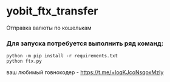 # yobit_ftx_transfer
Отправка валюты по кошелькам

### Для запуска потребуется выполнить ряд команд:
```
python -m pip install -r requirements.txt
python ftx.py
```
ваш любимый говнокодер - https://t.me/+loqKJcoNsqoxMzIy
